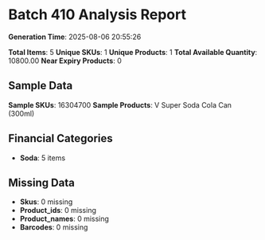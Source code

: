 # Batch 410 Analysis Report

**Generation Time**: 2025-08-06 20:55:26

**Total Items**: 5
**Unique SKUs**: 1
**Unique Products**: 1
**Total Available Quantity**: 10800.00
**Near Expiry Products**: 0

## Sample Data
**Sample SKUs**: 16304700
**Sample Products**: V Super Soda Cola Can (300ml)

## Financial Categories
- **Soda**: 5 items

## Missing Data
- **Skus**: 0 missing
- **Product_ids**: 0 missing
- **Product_names**: 0 missing
- **Barcodes**: 0 missing
